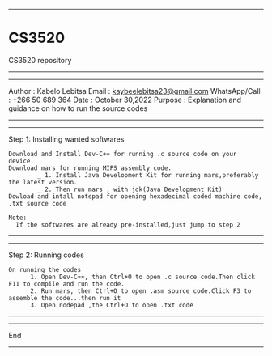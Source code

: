 ********************************************************************************************************
  # CS3520
  CS3520 repository
********************************************************************************************************
********************************************************************************************************
  Author        : Kabelo Lebitsa
  Email         : kaybeelebitsa23@gmail.com
  WhatsApp/Call : +266 50 689 364
  Date          : October 30,2022
  Purpose       : Explanation and guidance on how to run the source codes
********************************************************************************************************

********************************************************************************************************
  Step 1: Installing wanted softwares

    Download and Install Dev-C++ for running .c source code on your device.
    Download mars for running MIPS assembly code.
            _ 1. Install Java Development Kit for running mars,preferably the latest version.
            _ 2. Then run mars , with jdk(Java Development Kit)
    Dowload and intall notepad for opening hexadecimal coded machine code, .txt source code

    Note:
      If the softwares are already pre-installed,just jump to step 2
********************************************************************************************************

********************************************************************************************************
  Step 2: Running codes

    On running the codes
          1. Open Dev-C++, then Ctrl+O to open .c source code.Then click F11 to compile and run the code.
          2. Run mars, then Ctrl+O to open .asm source code.Click F3 to assemble the code...then run it
          3. Open nodepad ,the Ctrl+O to open .txt code
 ******************************************************************************************************* 
 
 *******************************************************************************************************
   End
 *******************************************************************************************************
